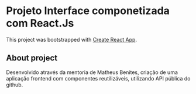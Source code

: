 # Projeto Interface componetizada com React.Js

This project was bootstrapped with [Create React App](https://github.com/facebook/create-react-app).

## About project

Desenvolvido através da mentoria de Matheus Benites, criação de uma aplicação frontend com componentes reutilizáveis, utilizando API pública do github.

